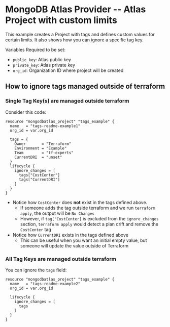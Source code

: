 # MongoDB Atlas Provider -- Atlas Project with custom limits
This example creates a Project with tags and defines custom values for certain limits.
It also shows how you can ignore a specific tag key.

Variables Required to be set:
- `public_key`: Atlas public key
- `private_key`: Atlas  private key
- `org_id`: Organization ID where project will be created

## How to ignore tags managed outside of terraform

### Single Tag Key(s) are managed outside terraform
Consider this code:

```hcl
resource "mongodbatlas_project" "tags_example" {
  name   = "tags-readme-example1"
  org_id = var.org_id

  tags = {
    Owner       = "Terraform"
    Environment = "Example"
    Team        = "tf-experts"
    CurrentDRI  = "unset"
  }
  lifecycle {
    ignore_changes = [
      tags["CostCenter"]
      tags["CurrentDRI"]
    ]
  }
}
```

- Notice how `CostCenter` does **not** exist in the tags defined above.
  - If someone adds the tag outside terraform and we run `terraform apply`, the output will be `No Changes`
  - However, if `tag["CostCenter]` is excluded from the `ignore_changes` section, `terraform apply` would detect a plan drift and remove the `CostCenter` tag
- Notice how `CurrentDRI` exists in the tags defined above
  - This can be useful when you want an initial empty value, but someone will update the value outside of Terraform

### All Tag Keys are managed outside terraform
You can ignore the `tags` field:

```hcl
resource "mongodbatlas_project" "tags_example" {
  name   = "tags-readme-example2"
  org_id = var.org_id

  lifecycle {
    ignore_changes = [
      tags
    ]
  }
} 
  ```
